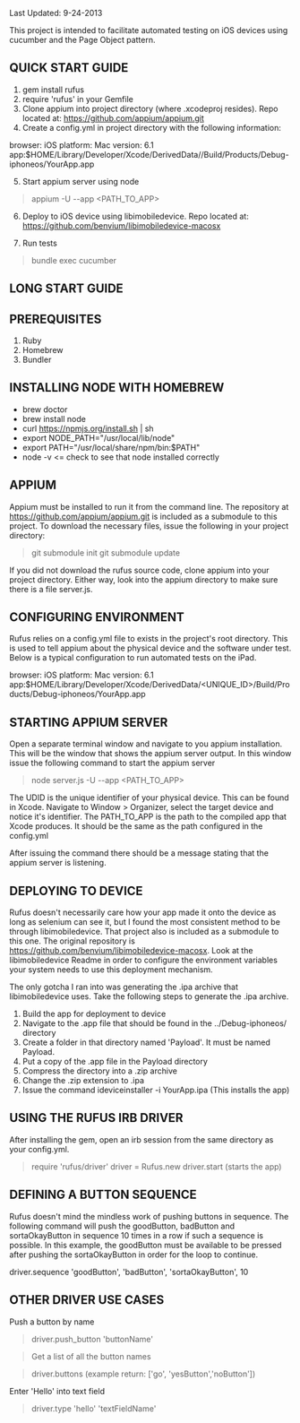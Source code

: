 Last Updated: 9-24-2013

This project is intended to facilitate automated testing on iOS devices using cucumber and the Page Object pattern. 


QUICK START GUIDE
-----------------
1. gem install rufus
2. require 'rufus' in your Gemfile
3. Clone appium into project directory (where .xcodeproj resides). Repo located at: https://github.com/appium/appium.git
4. Create a config.yml in project directory with the following information:

browser: iOS
platform: Mac
version: 6.1
app:$HOME/Library/Developer/Xcode/DerivedData/<UNIQUE>/Build/Products/Debug-iphoneos/YourApp.app 

5. Start appium server using node
>appium -U <UDID> --app <PATH_TO_APP>

6. Deploy to iOS device using libimobiledevice. Repo located at: https://github.com/benvium/libimobiledevice-macosx

7. Run tests
>bundle exec cucumber


LONG START GUIDE
----------------

PREREQUISITES 
--------------------------
1. Ruby
2. Homebrew
3. Bundler

INSTALLING NODE WITH HOMEBREW
-----------------------------

- brew doctor
- brew install node
- curl https://npmjs.org/install.sh | sh
- export NODE_PATH="/usr/local/lib/node"
- export PATH="/usr/local/share/npm/bin:$PATH"
- node -v <= check to see that node installed correctly

APPIUM
------

Appium must be installed to run it from the command line. The repository at https://github.com/appium/appium.git is included as a submodule to this project. To download the necessary files, issue the following in your project directory:

>git submodule init
>git submodule update

If you did not download the rufus source code, clone appium into your project directory. Either way, look into the appium directory to make sure there is a file server.js. 

CONFIGURING ENVIRONMENT 
--------------------------------------------
Rufus relies on a config.yml file to exists in the project's root directory. This is used to tell appium about the physical device and the software under test. Below is a typical configuration to run automated tests on the iPad.

browser: iOS
platform: Mac
version: 6.1
app:$HOME/Library/Developer/Xcode/DerivedData/<UNIQUE_ID>/Build/Products/Debug-iphoneos/YourApp.app 

STARTING APPIUM SERVER
-----------------------------------------
Open a separate terminal window and navigate to you appium installation. This will be the window that shows the appium server output. In this window issue the following command to start the appium server

>node server.js -U <UDID> --app <PATH_TO_APP>

The UDID is the unique identifier of your physical device. This can be found in Xcode. Navigate to Window > Organizer, select the target device and notice it's identifier. The PATH_TO_APP is the path to the compiled app that Xcode produces. It should be the same as the path configured in the config.yml

After issuing the command there should be a message stating that the appium server is listening. 

DEPLOYING TO DEVICE
----------------------------------

Rufus doesn't necessarily care how your app made it onto the device as long as selenium can see it, but I found the most consistent method to be through libimobiledevice. That project also is included as a submodule to this one. The original repository is https://github.com/benvium/libimobiledevice-macosx. Look at the libimobiledevice Readme in order to configure the environment variables your system needs to use this deployment mechanism. 

The only gotcha I ran into was generating the .ipa archive that libimobiledevice uses. Take the following steps to generate the .ipa archive.

1. Build the app for deployment to device
2. Navigate to the .app file that should be found in the ../Debug-iphoneos/ directory
3. Create a folder in that directory named 'Payload'. It must be named Payload.
4. Put a copy of the .app file in the Payload directory
5. Compress the directory into a .zip archive
6. Change the .zip extension to .ipa
7. Issue the command ideviceinstaller -i YourApp.ipa (This installs the app)


USING THE RUFUS IRB DRIVER
--------------------------
After installing the gem, open an irb session from the same directory as your config.yml. 

>require 'rufus/driver'
>driver = Rufus.new
>driver.start (starts the app)


DEFINING A BUTTON SEQUENCE
--------------------------

Rufus doesn't mind the mindless work of pushing buttons in sequence. The following command will push the goodButton, badButton and sortaOkayButton in sequence 10 times in a row if such a sequence is possible. In this example, the goodButton must be available to be pressed after pushing the sortaOkayButton in order for the loop to continue. 

driver.sequence 'goodButton', 'badButton', 'sortaOkayButton', 10

OTHER DRIVER USE CASES
----------------------

Push a button by name

>driver.push_button 'buttonName'

>Get a list of all the button names

>driver.buttons (example return: ['go', 'yesButton','noButton'])

Enter 'Hello' into text field

>driver.type 'hello' 'textFieldName'
